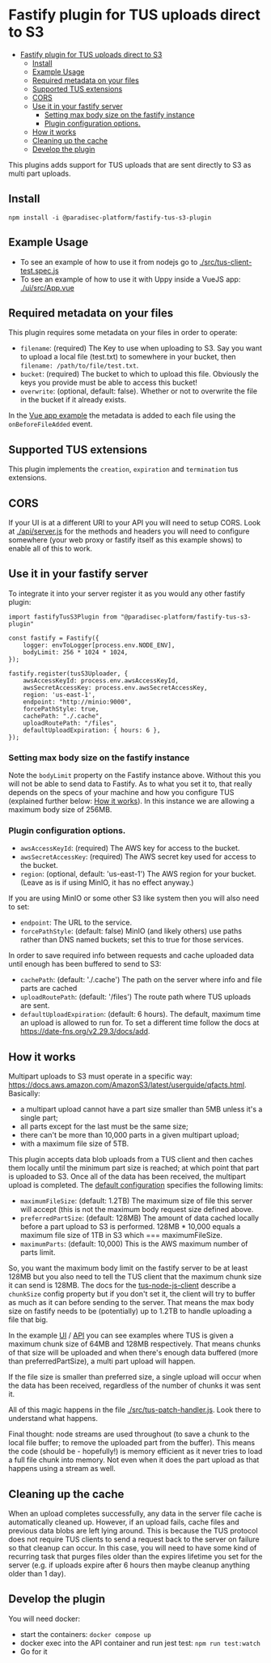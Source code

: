 # Fastify plugin for TUS uploads direct to S3

- [Fastify plugin for TUS uploads direct to S3](#fastify-plugin-for-tus-uploads-direct-to-s3)
  - [Install](#install)
  - [Example Usage](#example-usage)
  - [Required metadata on your files](#required-metadata-on-your-files)
  - [Supported TUS extensions](#supported-tus-extensions)
  - [CORS](#cors)
  - [Use it in your fastify server](#use-it-in-your-fastify-server)
    - [Setting max body size on the fastify instance](#setting-max-body-size-on-the-fastify-instance)
    - [Plugin configuration options.](#plugin-configuration-options)
  - [How it works](#how-it-works)
  - [Cleaning up the cache](#cleaning-up-the-cache)
  - [Develop the plugin](#develop-the-plugin)

This plugins adds support for TUS uploads that are sent directly to S3 as multi part uploads.

## Install

```
npm install -i @paradisec-platform/fastify-tus-s3-plugin
```

## Example Usage

-   To see an example of how to use it from nodejs go to
    [./src/tus-client-test.spec.js](./src/tus-client-test.spec.js)
-   To see an example of how to use it with Uppy inside a VueJS app:
    [./ui/src/App.vue](./ui/src/App.vue)

## Required metadata on your files

This plugin requires some metadata on your files in order to operate:

-   `filename`: (required) The Key to use when uploading to S3. Say you want to upload a local file
    (test.txt) to somewhere in your bucket, then `filename: /path/to/file/test.txt`.
-   `bucket`: (required) The bucket to which to upload this file. Obviously the keys you provide
    must be able to access this bucket!
-   `overwrite`: (optional, default: false). Whether or not to overwrite the file in the bucket if
    it already exists.

In the
[Vue app example](https://github.com/ParadisecPlatform/fastify-tus-s3-platform/blob/master/ui/src/App.vue#L21-L24)
the metadata is added to each file using the `onBeforeFileAdded` event.

## Supported TUS extensions

This plugin implements the `creation`, `expiration` and `termination` tus extensions.

## CORS

If your UI is at a different URI to your API you will need to setup CORS. Look at
[./api/server.js](./api/server.js) for the methods and headers you will need to configure somewhere
(your web proxy or fastify itself as this example shows) to enable all of this to work.

## Use it in your fastify server

To integrate it into your server register it as you would any other fastify plugin:

```
import fastifyTusS3Plugin from "@paradisec-platform/fastify-tus-s3-plugin"

const fastify = Fastify({
    logger: envToLogger[process.env.NODE_ENV],
    bodyLimit: 256 * 1024 * 1024,
});

fastify.register(tusS3Uploader, {
    awsAccessKeyId: process.env.awsAccessKeyId,
    awsSecretAccessKey: process.env.awsSecretAccessKey,
    region: 'us-east-1',
    endpoint: "http://minio:9000",
    forcePathStyle: true,
    cachePath: "./.cache",
    uploadRoutePath: "/files",
    defaultUploadExpiration: { hours: 6 },
});
```

### Setting max body size on the fastify instance

Note the `bodyLimit` property on the Fastify instance above. Without this you will not be able to
send data to Fastify. As to what you set it to, that really depends on the specs of your machine and
how you configure TUS (explained further below: [How it works](#how-it-works)). In this instance we
are allowing a maximum body size of 256MB.

### Plugin configuration options.

-   `awsAccessKeyId`: (required) The AWS key for access to the bucket.
-   `awsSecretAccessKey`: (required) The AWS secret key used for access to the bucket.
-   `region`: (optional, default: 'us-east-1') The AWS region for your bucket. (Leave as is if using
    MinIO, it has no effect anyway.)

If you are using MinIO or some other S3 like system then you will also need to set:

-   `endpoint`: The URL to the service.
-   `forcePathStyle`: (default: false) MinIO (and likely others) use paths rather than DNS named
    buckets; set this to true for those services.

In order to save required info between requests and cache uploaded data until enough has been
buffered to send to S3:

-   `cachePath`: (default: './.cache') The path on the server where info and file parts are cached
-   `uploadRoutePath`: (default: '/files') The route path where TUS uploads are sent.
-   `defaultUploadExpiration`: (default: 6 hours). The default, maximum time an upload is allowed to
    run for. To set a different time follow the docs at https://date-fns.org/v2.29.3/docs/add.

## How it works

Multipart uploads to S3 must operate in a specific way:
https://docs.aws.amazon.com/AmazonS3/latest/userguide/qfacts.html. Basically:

-   a multipart upload cannot have a part size smaller than 5MB unless it's a single part;
-   all parts except for the last must be the same size;
-   there can't be more than 10,000 parts in a given multipart upload;
-   with a maximum file size of 5TB.

This plugin accepts data blob uploads from a TUS client and then caches them locally until the
minimum part size is reached; at which point that part is uploaded to S3. Once all of the data has
been received, the multipart upload is completed. The [default configuration](./src/config.js)
specifies the following limits:

-   `maximumFileSize`: (default: 1.2TB) The maximum size of file this server will accept (this is
    not the maximum body request size defined above.
-   `preferredPartSize`: (default: 128MB) The amount of data cached locally before a part upload to
    S3 is performed. 128MB \* 10,000 equals a maximum file size of 1TB in S3 which ===
    maximumFileSize.
-   `maximumParts`: (default: 10,000) This is the AWS maximum number of parts limit.

So, you want the maximum body limit on the fastify server to be at least 128MB but you also need to
tell the TUS client that the maximum chunk size it can send is 128MB. The docs for the
[tus-node-js-client](https://github.com/tus/tus-js-client/blob/main/docs/api.md) describe a
`chunkSize` config property but if you don't set it, the client will try to buffer as much as it can
before sending to the server. That means the max body size on fastify needs to be (potentially) up
to 1.2TB to handle uploading a file that big.

In the example [UI](./ui/src/App.vue) / [API](./src/tus-client-test.spec.js) you can see examples
where TUS is given a maximum chunk size of 64MB and 128MB respectively. That means chunks of that
size will be uploaded and when there's enough data buffered (more than preferredPartSize), a multi
part upload will happen.

If the file size is smaller than preferred size, a single upload will occur when the data has been
received, regardless of the number of chunks it was sent it.

All of this magic happens in the file [./src/tus-patch-handler.js](./src/tus-patch-handler.js). Look
there to understand what happens.

Final thought: node streams are used throughout (to save a chunk to the local file buffer; to remove
the uploaded part from the buffer). This means the code (should be - hopefully!) is memory efficient
as it never tries to load a full file chunk into memory. Not even when it does the part upload as
that happens using a stream as well.

## Cleaning up the cache

When an upload completes successfully, any data in the server file cache is automatically cleaned
up. However, if an upload fails, cache files and previous data blobs are left lying around. This is
because the TUS protocol does not require TUS clients to send a request back to the server on
failure so that cleanup can occur. In this case, you will need to have some kind of recurring task
that purges files older than the expires lifetime you set for the server (e.g. if uploads expire
after 6 hours then maybe cleanup anything older than 1 day).

## Develop the plugin

You will need docker:

-   start the containers: `docker compose up`
-   docker exec into the API container and run jest test: `npm run test:watch`
-   Go for it
